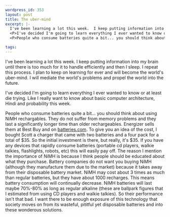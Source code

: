 ```yaml
--- 
wordpress_id: 353
layout: post
title: The uber-mind
excerpt: |-
  I've been learning a lot this week.  I keep putting information into my brain until there is too much for it to handle efficiently and then I sleep.  I repeat this process.  I plan to keep on learning for ever and will become the world's uber-mind.  I will mediate the world's problems and propel the world into the future.
  <P>I've decided I'm going to learn everything I ever wanted to know or at least die trying.   Like I really want to know about basic computer architecture, Hindi and probability this week.
  <P>People who consume batteries quite a bit... you should think about using NiMH rechargables.  They do not suffer from memory problems and they last a significantly longer time than older rechargeables.  Energizer sells them at Best Buy and on <A HREF="http://www.batteries.com/">batteries.com</A>.  To give you an idea of the cost, I bought Scott a charger that came with two batteries and a four pack for a total of $35.  So the initial investment is there, but really, it's $35.  If you have any devices that rapidly consume batteries (portable cd players, walkie talkies, flashlights, robots, etc) this will easily pay off.  The reason I mention the importance of NiMH is because I think people should be educated about what they purchase.  Battery companies do not want you buying NiMH (although they manufacture them due to the market) because it takes away from their disposable battery market.  NiMH may cost about 3 times as much than regular batteries, but they have about 1000 recharges.  This means battery consumption will continually decrease.  NiMH batteries will last maybe 70%-80% as long as regular alkaline (these are ballpark figures that I estimated from using CD players and walkie talkies).  So their performance isn't that bad.  I want there to be enough exposure of this technology that society moves on from its wasteful, pititful yet disposable batteries and into these wonderous solutions.

tags: 
---
```


I've been learning a lot this week.  I keep putting information into my brain until there is too much for it to handle efficiently and then I sleep.  I repeat this process.  I plan to keep on learning for ever and will become the world's uber-mind.  I will mediate the world's problems and propel the world into the future.
<P>I've decided I'm going to learn everything I ever wanted to know or at least die trying.   Like I really want to know about basic computer architecture, Hindi and probability this week.
<P>People who consume batteries quite a bit... you should think about using NiMH rechargables.  They do not suffer from memory problems and they last a significantly longer time than older rechargeables.  Energizer sells them at Best Buy and on <A HREF="http://www.batteries.com/">batteries.com</A>.  To give you an idea of the cost, I bought Scott a charger that came with two batteries and a four pack for a total of $35.  So the initial investment is there, but really, it's $35.  If you have any devices that rapidly consume batteries (portable cd players, walkie talkies, flashlights, robots, etc) this will easily pay off.  The reason I mention the importance of NiMH is because I think people should be educated about what they purchase.  Battery companies do not want you buying NiMH (although they manufacture them due to the market) because it takes away from their disposable battery market.  NiMH may cost about 3 times as much than regular batteries, but they have about 1000 recharges.  This means battery consumption will continually decrease.  NiMH batteries will last maybe 70%-80% as long as regular alkaline (these are ballpark figures that I estimated from using CD players and walkie talkies).  So their performance isn't that bad.  I want there to be enough exposure of this technology that society moves on from its wasteful, pititful yet disposable batteries and into these wonderous solutions.
